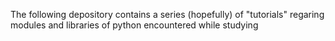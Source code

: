 The following depository contains a series (hopefully) of "tutorials" regaring modules and libraries of python encountered while studying